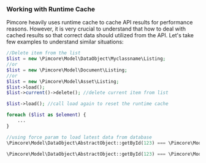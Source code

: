 ### Working with Runtime Cache
Pimcore heavily uses runtime cache to cache API results for performance reasons. However, it is very crucial to understand that how to deal with cached results so that correct data should utilized from the API. Let's take few examples to understand similar situations:

```php
//Delete item from the list
$list = new \Pimcore\Model\DataObject\Myclassname\Listing;
//or
$list = new \Pimcore\Model\Document\Listing;
//or
$list = new \Pimcore\Model\Asset\Listing;
$list->load();
$list->current()->delete(); //delete current item from list

$list->load(); //call load again to reset the runtime cache

foreach ($list as $element) {
    ...
}

//using force param to load latest data from database
\Pimcore\Model\DataObject\AbstractObject::getById(123) === \Pimcore\Model\DataObject\AbstractObject::getById(123) => true

\Pimcore\Model\DataObject\AbstractObject::getById(123) === \Pimcore\Model\DataObject\AbstractObject::getById(123, true) => true/false
```
